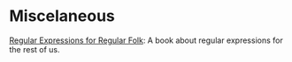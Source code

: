 
# Miscelaneous

[Regular Expressions for Regular Folk](https://refrf.shreyasminocha.me/): A book about regular expressions for the rest of us.